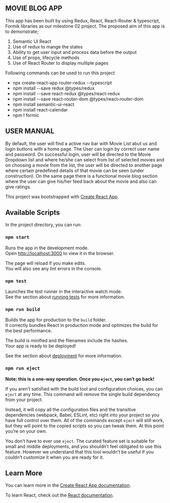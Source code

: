 ## MOVIE BLOG APP    


This app has been built by using Redux, React, React-Router & typescript, Formik libraries as our milestone 02 project. The proposed aim of this app is to demonstrate; 
1.	Semantic UI React 
2.	Use of redux to mange the states 
3.	Ability to get user input and process data before the output 
4.	Use of props, lifecycle methods
5.	 Use of React Router to display multiple pages 

Following commands can be used to run this project 

-	npx create-react-app router-redux --typescript
- npm install --save redux @types/redux
- npm install --save react-redux @types/react-redux
- npm install --save react-router-dom @types/react-router-dom
-	npm install semantic-ui-react
-	npm install react-calendar
-	npm I formic


## USER MANUAL 
By default, the user will find a active nav bar with Movie List abut us and login buttons with a home page. The User can login by correct user name and password. On successful login, user will be directed to the Movie Dropdown list and where he/she can select from list of selected movies and on choosing a movie from the list, the user will be directed to another page where certain predefined details of that movie can be seen (under construction). On the same page there is a functional movie blog section where the user can give his/her feed back about the movie and also can give ratings. 

This project was bootstrapped with [Create React App](https://github.com/facebook/create-react-app).

## Available Scripts

In the project directory, you can run:

### `npm start`

Runs the app in the development mode.<br />
Open [http://localhost:3000](http://localhost:3000) to view it in the browser.

The page will reload if you make edits.<br />
You will also see any lint errors in the console.

### `npm test`

Launches the test runner in the interactive watch mode.<br />
See the section about [running tests](https://facebook.github.io/create-react-app/docs/running-tests) for more information.

### `npm run build`

Builds the app for production to the `build` folder.<br />
It correctly bundles React in production mode and optimizes the build for the best performance.

The build is minified and the filenames include the hashes.<br />
Your app is ready to be deployed!

See the section about [deployment](https://facebook.github.io/create-react-app/docs/deployment) for more information.

### `npm run eject`

**Note: this is a one-way operation. Once you `eject`, you can’t go back!**

If you aren’t satisfied with the build tool and configuration choices, you can `eject` at any time. This command will remove the single build dependency from your project.

Instead, it will copy all the configuration files and the transitive dependencies (webpack, Babel, ESLint, etc) right into your project so you have full control over them. All of the commands except `eject` will still work, but they will point to the copied scripts so you can tweak them. At this point you’re on your own.

You don’t have to ever use `eject`. The curated feature set is suitable for small and middle deployments, and you shouldn’t feel obligated to use this feature. However we understand that this tool wouldn’t be useful if you couldn’t customize it when you are ready for it.

## Learn More

You can learn more in the [Create React App documentation](https://facebook.github.io/create-react-app/docs/getting-started).

To learn React, check out the [React documentation](https://reactjs.org/).
